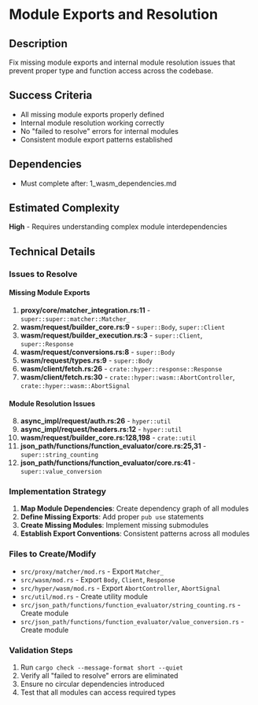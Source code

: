 # Module Exports and Resolution

## Description
Fix missing module exports and internal module resolution issues that prevent proper type and function access across the codebase.

## Success Criteria
- All missing module exports properly defined
- Internal module resolution working correctly
- No "failed to resolve" errors for internal modules
- Consistent module export patterns established

## Dependencies
- Must complete after: 1_wasm_dependencies.md

## Estimated Complexity
**High** - Requires understanding complex module interdependencies

## Technical Details

### Issues to Resolve

#### Missing Module Exports
1. **proxy/core/matcher_integration.rs:11** - `super::super::matcher::Matcher_`
2. **wasm/request/builder_core.rs:9** - `super::Body`, `super::Client`
3. **wasm/request/builder_execution.rs:3** - `super::Client`, `super::Response`
4. **wasm/request/conversions.rs:8** - `super::Body`
5. **wasm/request/types.rs:9** - `super::Body`
6. **wasm/client/fetch.rs:26** - `crate::hyper::response::Response`
7. **wasm/client/fetch.rs:30** - `crate::hyper::wasm::AbortController`, `crate::hyper::wasm::AbortSignal`

#### Module Resolution Issues
8. **async_impl/request/auth.rs:26** - `hyper::util`
9. **async_impl/request/headers.rs:12** - `hyper::util`
10. **wasm/request/builder_core.rs:128,198** - `crate::util`
11. **json_path/functions/function_evaluator/core.rs:25,31** - `super::string_counting`
12. **json_path/functions/function_evaluator/core.rs:41** - `super::value_conversion`

### Implementation Strategy
1. **Map Module Dependencies**: Create dependency graph of all modules
2. **Define Missing Exports**: Add proper `pub use` statements
3. **Create Missing Modules**: Implement missing submodules
4. **Establish Export Conventions**: Consistent patterns across all modules

### Files to Create/Modify
- `src/proxy/matcher/mod.rs` - Export `Matcher_`
- `src/wasm/mod.rs` - Export `Body`, `Client`, `Response`
- `src/hyper/wasm/mod.rs` - Export `AbortController`, `AbortSignal`
- `src/util/mod.rs` - Create utility module
- `src/json_path/functions/function_evaluator/string_counting.rs` - Create module
- `src/json_path/functions/function_evaluator/value_conversion.rs` - Create module

### Validation Steps
1. Run `cargo check --message-format short --quiet`
2. Verify all "failed to resolve" errors are eliminated
3. Ensure no circular dependencies introduced
4. Test that all modules can access required types